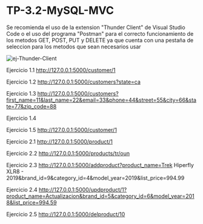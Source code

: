 # TP-3.2-MySQL-MVC

Se recomienda el uso de la extension "Thunder Client" de Visual Studio Code o el uso del programa "Postman" para el correcto funcionamiento de los metodos GET, POST, PUT y DELETE ya que cuenta con una pestaña de seleccion para los metodos que sean necesarios usar

![ej-Thunder-Client](https://github.com/LuisLgvc/TP-3.2-MySQL-MVC/assets/113144443/c5f826b1-40ad-4b30-b87a-081ef4063506)


Ejercicio 1.1
http://127.0.0.1:5000/customer/1

Ejercicio 1.2
http://127.0.0.1:5000/customers?state=ca

Ejercicio 1.3
http://127.0.0.1:5000/customers?first_name=11&last_name=22&email=33&phone=44&street=55&city=66&state=77&zip_code=88

Ejercicio 1.4


Ejercicio 1.5
http://127.0.0.1:5000/customer/1


Ejercicio 2.1
http://127.0.0.1:5000/product/1

Ejercicio 2.2
http://127.0.0.1:5000/products/tr/oun

Ejercicio 2.3
http://127.0.0.1:5000/addproduct?product_name=Trek Hiperfly XLR8 - 2019&brand_id=9&category_id=4&model_year=2019&list_price=994.99

Ejercicio 2.4
http://127.0.0.1:5000/updproduct/1?product_name=Actualizacion&brand_id=5&category_id=6&model_year=2018&list_price=994.59

Ejercicio 2.5
http://127.0.0.1:5000/delproduct/10